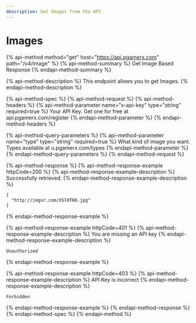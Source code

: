 ```yaml
---
description: Get Images from the API
---
```


# Images

{% api-method method="get" host="https://api.pgamerx.com" path="/v4/image" %}
{% api-method-summary %}
Get Image Based Response
{% endapi-method-summary %}

{% api-method-description %}
This endpoint allows you to get Images.
{% endapi-method-description %}

{% api-method-spec %}
{% api-method-request %}
{% api-method-headers %}
{% api-method-parameter name="x-api-key" type="string" required=true %}
Your API Key. Get one for free at api.pgamerx.com/register
{% endapi-method-parameter %}
{% endapi-method-headers %}

{% api-method-query-parameters %}
{% api-method-parameter name="type" type="string" required=true %}
What kind of image you want. Types available at u.pgamerx.com/types
{% endapi-method-parameter %}
{% endapi-method-query-parameters %}
{% endapi-method-request %}

{% api-method-response %}
{% api-method-response-example httpCode=200 %}
{% api-method-response-example-description %}
Successfully retrieved.
{% endapi-method-response-example-description %}

```
[
  "http://imgur.com/XSl0TH6.jpg"
]
```
{% endapi-method-response-example %}

{% api-method-response-example httpCode=401 %}
{% api-method-response-example-description %}
You are missing an API key
{% endapi-method-response-example-description %}

```
Unauthorized
```
{% endapi-method-response-example %}

{% api-method-response-example httpCode=403 %}
{% api-method-response-example-description %}
API Key is incorrect
{% endapi-method-response-example-description %}

```
Forbidden
```
{% endapi-method-response-example %}
{% endapi-method-response %}
{% endapi-method-spec %}
{% endapi-method %}



